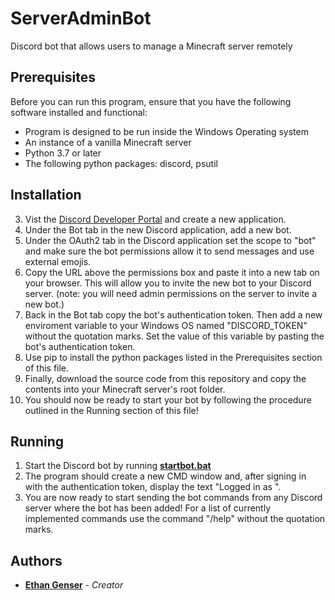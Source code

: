# ServerAdminBot
Discord bot that allows users to manage a Minecraft server remotely

## Prerequisites

Before you can run this program, ensure that you have the following software installed and functional:
* Program is designed to be run inside the Windows Operating system
* An instance of a vanilla Minecraft server
* Python 3.7 or later
* The following python packages: discord, psutil 

## Installation
3. Vist the [Discord Developer Portal](https://discord.com/developers/applications) and create a new application.
4. Under the Bot tab in the new Discord application, add a new bot.
5. Under the OAuth2 tab in the Discord application set the scope to "bot" and make sure the bot permissions allow it to send messages and use external emojis.
6. Copy the URL above the permissions box and paste it into a new tab on your browser. This will allow you to invite the new bot to your Discord server. (note: you will need admin permissions on the server to invite a new bot.)
7. Back in the Bot tab copy the bot's authentication token. Then add a new enviroment variable to your Windows OS named "DISCORD_TOKEN" without the quotation marks. Set the value of this variable by pasting the bot's authentication token. 
8. Use pip to install the python packages listed in the Prerequisites section of this file.
9. Finally, download the source code from this repository and copy the contents into your Minecraft server's root folder.
10. You should now be ready to start your bot by following the procedure outlined in the Running section of this file!

## Running
1. Start the Discord bot by running [__startbot.bat__](startbot.bat)
2. The program should create a new CMD window and, after signing in with the authentication token, display the text "Logged in as <BotName>".
3. You are now ready to start sending the bot commands from any Discord server where the bot has been added! For a list of currently implemented commands use the command "/help" without the quotation marks.

## Authors
* [**Ethan Genser**](https://github.com/Ethan-Genser) - *Creator*
